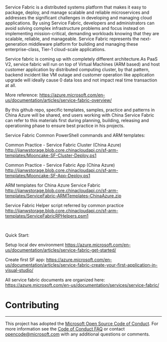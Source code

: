 



Service Fabric is a distributed systems platform that makes it easy to package, deploy, and manage scalable and reliable microservices and addresses the significant challenges in developing and managing cloud applications. By using Service Fabric, developers and administrators can avoid solving complex infrastructure problems and focus instead on implementing mission-critical, demanding workloads knowing that they are scalable, reliable, and manageable. Service Fabric represents the next-generation middleware
platform for building and managing these enterprise-class, Tier-1 cloud-scale applications.

Service fabric is coming up with completely different architecture.As PaaS V2, service fabric will run on top of Virtual Machines (ARM based) and host customer application by distributed computing cluster, by that pattern, backend incident like VM outage and customer operation like application upgrade will ideally cause 0 data loss and not impact real time transaction at all.

More reference: https://azure.microsoft.com/en-us/documentation/articles/service-fabric-overview/

By this github repo, specific templates, samples, practice and patterns in China Azure will be shared, end users working with China Service Fabric can refer to this materials first during planning, building, releasing and operationing phase to ensure best practice in his projects.

Service Fabric Common PowerShell commands and ARM templates:

Common Practice - Service Fabric Cluster (China Azure)
http://jianwstorage.blob.core.chinacloudapi.cn/sf-arm-templates/Mooncake-SF-Cluster-Deploy.ps1

Common Practice - Service Fabric App (China Azure)
http://jianwstorage.blob.core.chinacloudapi.cn/sf-arm-templates/Mooncake-SF-App-Deploy.ps1

ARM templates for China Azure Service Fabric
http://jianwstorage.blob.core.chinacloudapi.cn/sf-arm-templates/ServiceFabric-ARMTemplates-ChinaAzure.zip


Service Fabric Helper script referred by common practice
http://jianwstorage.blob.core.chinacloudapi.cn/sf-arm-templates/ServiceFabricRPHelpers.psm1


 

Quick Start:

Setup local dev environment
https://azure.microsoft.com/en-us/documentation/articles/service-fabric-get-started/

Create first SF app:
https://azure.microsoft.com/en-us/documentation/articles/service-fabric-create-your-first-application-in-visual-studio/

All service fabric documents are organized here:
https://azure.microsoft.com/en-us/documentation/services/service-fabric/





# Contributing
----------------------------------------------------------------------------------------------------------------------------------
This project has adopted the [Microsoft Open Source Code of Conduct](https://opensource.microsoft.com/codeofconduct/). For more information see the [Code of Conduct FAQ](https://opensource.microsoft.com/codeofconduct/faq/) or contact [opencode@microsoft.com](mailto:opencode@microsoft.com) with any additional questions or comments.
